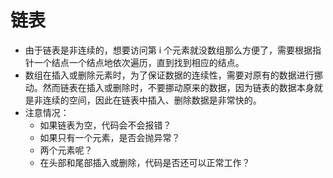 # 链表

* 由于链表是非连续的，想要访问第 i 个元素就没数组那么方便了，需要根据指针一个结点一个结点地依次遍历，直到找到相应的结点。
* 数组在插入或删除元素时，为了保证数据的连续性，需要对原有的数据进行挪动。然而链表在插入或删除时，不要挪动原来的数据，因为链表的数据本身就是非连续的空间，因此在链表中插入、删除数据是非常快的。
* 注意情况：
  - 如果链表为空，代码会不会报错？
  - 如果只有一个元素，是否会抛异常？
  - 两个元素呢？
  - 在头部和尾部插入或删除，代码是否还可以正常工作？